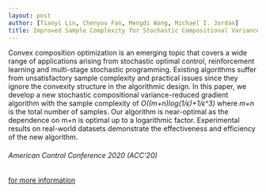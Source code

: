 ```yaml
---
layout: post
author: [Tianyi Lin, Chenyou Fan, Mengdi Wang, Michael I. Jordan]
title: Improved Sample Complexity for Stochastic Compositional Variance Reduced Gradient
---
```

Convex composition optimization is an emerging topic that covers a wide range of applications arising from stochastic optimal control, reinforcement learning and multi-stage stochastic programming. Existing algorithms suffer from unsatisfactory sample complexity and practical issues since they ignore the convexity structure in the algorithmic design. In this paper, we develop a new stochastic compositional variance-reduced gradient algorithm with the sample complexity of *O((m+n)log(1/ϵ)+1/ϵ^3)* where *m+n* is the total number of samples. Our algorithm is near-optimal as the dependence on m+n is optimal up to a logarithmic factor. Experimental results on real-world datasets demonstrate the effectiveness and efficiency of the new algorithm.

###### American Control Conference 2020 (ACC'20)

<a href="https://arxiv.org/abs/2006.07458" target="_blank">for more information</a><br>
